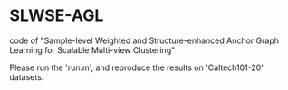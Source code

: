 # SLWSE-AGL
code of "Sample-level Weighted and Structure-enhanced Anchor Graph Learning for Scalable Multi-view Clustering"

Please run the 'run.m', and reproduce the results on 'Caltech101-20' datasets.



